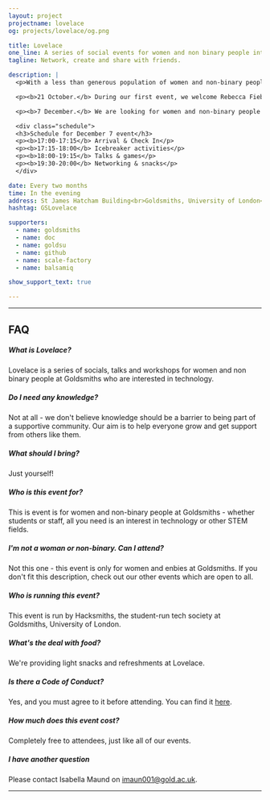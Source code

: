 ```yaml
---
layout: project
projectname: lovelace
og: projects/lovelace/og.png

title: Lovelace
one_line: A series of social events for women and non binary people interested in tech.
tagline: Network, create and share with friends.

description: |
  <p>With a less than generous population of women and non-binary people in computing, it can sometimes feel that there is a lack of support and diversity within the industry. This event is for individuals who would like to help build a stronger community at goldsmiths, to share, create and learn.</p><p>We would like to ensure that everyone in computing has the opportunity to have an exciting and positive experience whilst studying or researching. Use this event to make friends, learn, and get inspired. We will have talented individuals speak about their careers and experiences as educators, researchers and creators.</p>

  <p><b>21 October.</b> During our first event, we welcome Rebecca Fiebrink, Amy Dickens and Phoenix Perry to talk to you. <br><a href="#" class="btn type--uppercase btn--primary disabled">Event ended</a></p>

  <p><b>7 December.</b> We are looking for women and non-binary people who would like to share a short presentation about a topic related to tech or being a minority in tech. We would love to hear from you - no experience is needed, this is a safe place where you can practice! For others, come along and support each other, learn something new, and have an enjoyable evening of networking.<br><a href="https://www.eventbrite.co.uk/e/lovelace-december-2017-tickets-39843197075" class="btn type--uppercase btn--primary">Free tickets</a></p>

  <div class="schedule">
  <h3>Schedule for December 7 event</h3>
  <p><b>17:00-17:15</b> Arrival & Check In</p>
  <p><b>17:15-18:00</b> Icebreaker activities</p>
  <p><b>18:00-19:15</b> Talks & games</p>
  <p><b>19:30-20:00</b> Networking & snacks</p>
  </div>

date: Every two months
time: In the evening
address: St James Hatcham Building<br>Goldsmiths, University of London<br>London,<br>SE14 6AD
hashtag: GSLovelace

supporters:
  - name: goldsmiths
  - name: doc
  - name: goldsu
  - name: github
  - name: scale-factory
  - name: balsamiq

show_support_text: true

---
```


<hr>

<section class="project-faq">
  <div class="container">
    <h2>FAQ</h2>
    <div class="row">
      <div class="col-md-4">
        <div class="text-block">
          <h5>What is Lovelace?</h5>
          <p>Lovelace is a series of socials, talks and workshops for women and non binary people at Goldsmiths who are interested in technology.</p>
        </div>
        <div class="text-block">
          <h5>Do I need any knowledge?</h5>
          <p>Not at all - we don't believe knowledge should be a barrier to being part of a supportive community. Our aim is to help everyone grow and get support from others like them.</p>
        </div>
        <div class="text-block">
          <h5>What should I bring?</h5>
          <p>Just yourself!</p>
        </div>
      </div>
      <div class="col-md-4">
        <div class="text-block">
          <h5>Who is this event for?</h5>
          <p>This is event is for women and non-binary people at Goldsmiths - whether students or staff, all you need is an interest in technology or other STEM fields.</p>
        </div>
        <div class="text-block">
          <h5>I'm not a woman or non-binary. Can I attend?</h5>
          <p>Not this one - this event is only for women and enbies at Goldsmiths. If you don't fit this description, check out our other events which are open to all.</p>
        </div>
        <div class="text-block">
          <h5>Who is running this event?</h5>
          <p>This event is run by Hacksmiths, the student-run tech society at Goldsmiths, University of London.</p>
        </div>
      </div>
      <div class="col-md-4">
        <div class="text-block">
          <h5>What's the deal with food?</h5>
          <p>We're providing light snacks and refreshments at Lovelace.</p>
        </div>
        <div class="text-block">
          <h5>Is there a Code of Conduct?</h5>
          <p>Yes, and you must agree to it before attending. You can find it <a href="https://github.com/hacksmiths/code-of-conduct">here</a>.</p>
        </div>
        <div class="text-block">
          <h5>How much does this event cost?</h5>
          <p>Completely free to attendees, just like all of our events.</p>
        </div>
        <div class="text-block">
          <h5>I have another question</h5>
          <p>Please contact Isabella Maund on <a href="mailto:imaun001@gold.ac.uk">imaun001@gold.ac.uk</a>.</p>
        </div>
      </div>
    </div>
  </div>
</section>
<hr>
